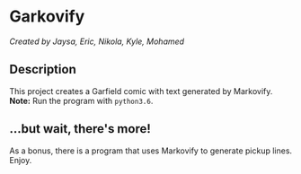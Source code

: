 # Garkovify
_Created by Jaysa, Eric, Nikola, Kyle, Mohamed_

## Description
This project creates a Garfield comic with text generated by Markovify. 
**Note:** Run the program with ```python3.6```.

## ...but wait, there's more!
As a bonus, there is a program that uses Markovify to generate pickup lines. Enjoy.

